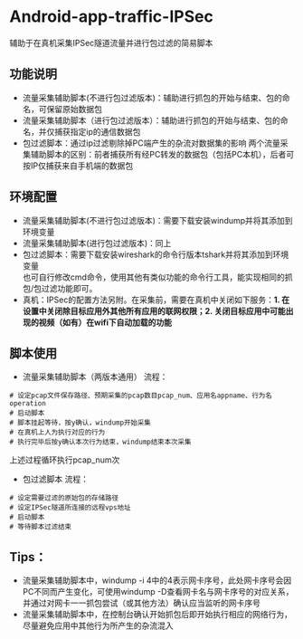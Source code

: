 # Android-app-traffic-IPSec
辅助于在真机采集IPSec隧道流量并进行包过滤的简易脚本
## 功能说明
- 流量采集辅助脚本(不进行包过滤版本)：辅助进行抓包的开始与结束、包的命名，可保留原始数据包
- 流量采集辅助脚本（进行包过滤版本）：辅助进行抓包的开始与结束、包的命名，并仅捕获指定ip的通信数据包
- 包过滤脚本：通过ip过滤剔除掉PC端产生的杂流对数据集的影响
两个流量采集辅助脚本的区别：前者捕获所有经PC转发的数据包（包括PC本机），后者可按IP仅捕获来自手机端的数据包

## 环境配置
- 流量采集辅助脚本(不进行包过滤版本)：需要下载安装windump并将其添加到环境变量
- 流量采集辅助脚本(进行包过滤版本)：同上
- 包过滤脚本：需要下载安装wireshark的命令行版本tshark并将其添加到环境变量  
也可自行修改cmd命令，使用其他有类似功能的命令行工具，能实现相同的抓包/包过滤功能即可。
- 真机：IPSec的配置方法另附。在采集前，需要在真机中关闭如下服务：**1. 在设置中关闭除目标应用外其他所有应用的联网权限；2. 关闭目标应用中可能出现的视频（如有）在wifi下自动加载的功能**

## 脚本使用
- 流量采集辅助脚本（两版本通用）
流程：
```
# 设定pcap文件保存路径、预期采集的pcap数目pcap_num、应用名appname、行为名operation
# 启动脚本
# 脚本挂起等待，按y确认，windump开始采集
# 在真机上人为执行对应的行为
# 执行完毕后按y确认本次行为结束，windump结束本次采集
```
上述过程循环执行pcap_num次

- 包过滤脚本
流程：
```
# 设定需要过滤的原始包的存储路径
# 设定IPSec隧道所连接的远程vps地址
# 启动脚本
# 等待脚本过滤结束
```

## Tips：
- 流量采集辅助脚本中，windump -i 4中的4表示网卡序号，此处网卡序号会因PC不同而产生变化，可使用windump -D查看网卡名与网卡序号的对应关系，并通过对网卡一一抓包尝试（或其他方法）确认应当监听的网卡序号
- 流量采集辅助脚本中，在控制台确认开始抓包后即开始执行相应的网络行为，尽量避免应用中其他行为所产生的杂流混入

